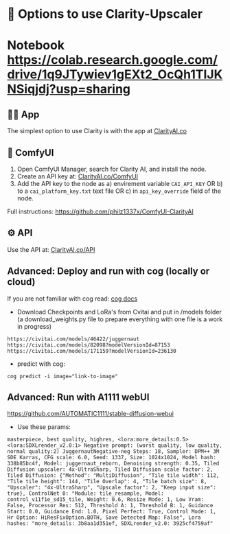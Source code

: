 

# 🚀 Options to use Clarity-Upscaler

# Notebook  https://colab.research.google.com/drive/1q9JTywiev1gEXt2_OcQh1TIJKNSiqjdj?usp=sharing

## 🧑‍💻 App

The simplest option to use Clarity is with the app at [ClarityAI.co](https://ClarityAI.co)

## 🐰 ComfyUI

1. Open ComfyUI Manager, search for Clarity AI, and install the node.
2. Create an API key at: [ClarityAI.co/ComfyUI](https://ClarityAI.co/comfyui)
3. Add the API key to the node as a) envirement variable `CAI_API_KEY` OR b) to a `cai_platform_key.txt` text file OR c) in `api_key_override` field of the node.

Full instructions: https://github.com/philz1337x/ComfyUI-ClarityAI

## ⚙️ API

Use the API at: [ClarityAI.co/API](https://ClarityAI.co/api)

## Advanced: Deploy and run with cog (locally or cloud)

If you are not familiar with cog read: <a href=https://github.com/replicate/cog/blob/main/docs/getting-started-own-model.md>cog docs</a>

- Download Checkpoints and LoRa's from Cvitai and put in /models folder (a download_weights.py file to prepare everything with one file is a work in progress)

```
https://civitai.com/models/46422/juggernaut
https://civitai.com/models/82098?modelVersionId=87153
https://civitai.com/models/171159?modelVersionId=236130
```

- predict with cog:

```su
cog predict -i image="link-to-image"
```

## Advanced: Run with A1111 webUI

https://github.com/AUTOMATIC1111/stable-diffusion-webui

- Use these params:

```Prompt:
masterpiece, best quality, highres, <lora:more_details:0.5> <lora:SDXLrender_v2.0:1> Negative prompt: (worst quality, low quality, normal quality:2) JuggernautNegative-neg Steps: 18, Sampler: DPM++ 3M SDE Karras, CFG scale: 6.0, Seed: 1337, Size: 1024x1024, Model hash: 338b85bc4f, Model: juggernaut_reborn, Denoising strength: 0.35, Tiled Diffusion upscaler: 4x-UltraSharp, Tiled Diffusion scale factor: 2, Tiled Diffusion: {"Method": "MultiDiffusion", "Tile tile width": 112, "Tile tile height": 144, "Tile Overlap": 4, "Tile batch size": 8, "Upscaler": "4x-UltraSharp", "Upscale factor": 2, "Keep input size": true}, ControlNet 0: "Module: tile_resample, Model: control_v11f1e_sd15_tile, Weight: 0.6, Resize Mode: 1, Low Vram: False, Processor Res: 512, Threshold A: 1, Threshold B: 1, Guidance Start: 0.0, Guidance End: 1.0, Pixel Perfect: True, Control Mode: 1, Hr Option: HiResFixOption.BOTH, Save Detected Map: False", Lora hashes: "more_details: 3b8aa1d351ef, SDXLrender_v2.0: 3925cf4759af"
```
